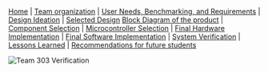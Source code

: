[Home](/index.md) | [Team organization](/Team_organization.md) | [User Needs, Benchmarking, and Requirements](/User_Needs_Benchmarking_Requirements.md) | [Design Ideation](/Design_Ideation.md) | [Selected Design](/Selected_Design.md) 
[Block Diagram of the product](/Block_Diagram_of_the_product.md) | [Component Selection](/Component_Selection.md) | [Microcontroller Selection](/Microcontroller_Selection.md) | [Final Hardware Implementation](/Final_Hardware_Implementation.md) | [Final Software Implementation](/Software_Proposal.md) | [System Verification](/System_Verification.md) | [Lessons Learned](/Lessons_Learned.md) | [Recommendations for future students](/Recommendations_for_future_students.md)


![Team 303 Verification](https://github.com/EGR314-Spring2024-Team303/EGR314-Spring2024-Team303.github.io/assets/156718379/d36138da-08fd-4d98-a846-f7823ca41dd0)
